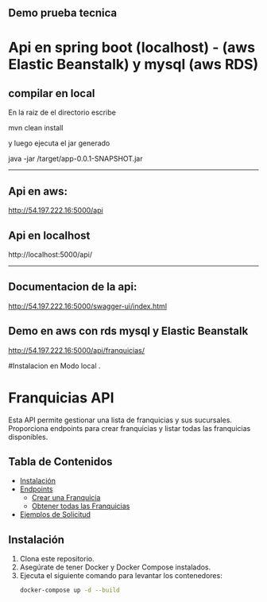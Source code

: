 ## Demo prueba tecnica

# Api en spring boot (localhost) -  (aws Elastic Beanstalk) y mysql (aws RDS)

## compilar en local

En la raiz de el directorio escribe

mvn clean install

y luego ejecuta el jar generado

java -jar /target/app-0.0.1-SNAPSHOT.jar

-----------------------
## Api en aws: 

http://54.197.222.16:5000/api

## Api en localhost
http://localhost:5000/api/

----------------------
## Documentacion de la api: 

http://54.197.222.16:5000/swagger-ui/index.html

## Demo en aws con rds mysql y Elastic Beanstalk

http://54.197.222.16:5000/api/franquicias/
 

#Instalacion en Modo local .

# Franquicias API

Esta API permite gestionar una lista de franquicias y sus sucursales. Proporciona endpoints para crear franquicias y listar todas las franquicias disponibles.

## Tabla de Contenidos
- [Instalación](#instalación)
- [Endpoints](#endpoints)
    - [Crear una Franquicia](#crear-una-franquicia)
    - [Obtener todas las Franquicias](#obtener-todas-las-franquicias)
- [Ejemplos de Solicitud](#ejemplos-de-solicitud)

## Instalación
1. Clona este repositorio.
2. Asegúrate de tener Docker y Docker Compose instalados.
3. Ejecuta el siguiente comando para levantar los contenedores:
   ```bash
   docker-compose up -d --build

